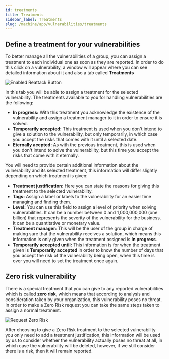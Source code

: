 ```yaml
---
id: treatments
title: Treatments
sidebar_label: Treatments
slug: /machine/app/vulnerabilities/treatments
---
```


## Define a treatment for your vulnerabilities

To better manage
all the vulnerabilities of a group,
you can assign a treatment
to each individual one
as soon as they are reported.
In order to do this
click on a vulnerability,
a window will appear
where you can see
detailed information about it
and also a tab called **Treatments**

![Enabled Reattack Button](https://res.cloudinary.com/fluid-attacks/image/upload/v1622211885/docs/web/vulnerabilities/management/vulnerabilities_treatments_oxzujo.webp)

In this tab
you will be able
to assign a treatment
for the selected vulnerability.
The treatments available to you
for handling vulnerabilities
are the following:

- **In progress:**
  With this treatment
  you acknowledge the existence
  of the vulnerability
  and assign a treatment manager to it
  in order to ensure
  it is solved.
- **Temporarily accepted:**
  This treatment is used
  when you don't intend
  to give a solution
  to the vulnerability,
  but only temporarily,
  in which case
  you accept the risks
  that comes with it
  until a selected date.
- **Eternally acepted:**
  As with the previous treatment,
  this is used
  when you don't intend
  to solve the vulnerability,
  but this time
  you accept the risks
  that come with it
  eternally.

You will need to provide
certain additional information
about the vulnerability
and its selected treatment,
this information will differ slightly
depending on which treatment is given:

- **Treatment justification:**
  Here you can state the reasons
  for giving this treatment
  to the selected vulnerability.
- **Tags:**
  Assign a label or labels
  to the vulnerability
  for an easier time
  managing and finding them.
- **Level:**
  You can use this field
  to assign a level of priority
  when solving vulnerabilities.
  It can be a number between
  0 and 1,000,000,000 (one billion)
  that represents the severity
  of the vulnerability
  for the business.
  It can be a quantitative
  or monetary value.
- **Treatment manager:**
  This will be the user of the group
  in charge of making sure
  that the vulnerability
  receives a solution,
  which means this information
  is only given
  when the treatment assigned
  is **In progress**.
- **Temporarily accepted until:**
  This information is for
  when the treatment given
  is **Temporarily accepted**
  in order to know
  the number of days
  that you accept the risk
  of the vulnerability being open,
  when this time is over
  you will need to set
  the treatment once again.

## Zero risk vulnerability

There is a special treatment
that you can give
to any reported vulnerabilities
which is called **zero risk**,
which means that
according to analysis and consideration
taken by your organization,
this vulnerability poses no threat.
In order to make a Zero Risk request
you can take the same steps
taken to assign a normal treatment.

![Request Zero Risk](https://res.cloudinary.com/fluid-attacks/image/upload/v1622211885/docs/web/vulnerabilities/management/request_zero_risk_pf9nod.webp)

After choosing to give
a Zero Risk treatment
to the selected vulnerability
you only need to add
a treatment justification,
this information will be used by us
to consider whether the vulnerability
actually poses no threat at all,
in which case
the vulnerability will be deleted,
however,
if we still consider there is a risk,
then it will remain reported.
